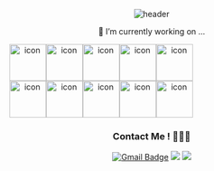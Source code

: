 <div align='center'> 

![header](https://capsule-render.vercel.app/api?type=cylinder&color=auto&text=Jigeol&nbsp;GitHub!&animation=twinkling&fontSize=40)

🔭 I’m currently working on ...    
  
<div style="display: flex; align-items: flex-start;"><img src="https://techstack-generator.vercel.app/js-icon.svg" alt="icon" width="65" height="65" /><img src="https://techstack-generator.vercel.app/ts-icon.svg" alt="icon" width="65" height="65" /><img src="https://techstack-generator.vercel.app/react-icon.svg" alt="icon" width="65" height="65" /><img src="https://techstack-generator.vercel.app/redux-icon.svg" alt="icon" width="65" height="65" /><img src="https://techstack-generator.vercel.app/sass-icon.svg" alt="icon" width="65" height="65" /></div><div style="display: flex; align-items: flex-start;"><img src="https://techstack-generator.vercel.app/storybook-icon.svg" alt="icon" width="65" height="65" /><img src="https://techstack-generator.vercel.app/eslint-icon.svg" alt="icon" width="65" height="65" /><img src="https://techstack-generator.vercel.app/prettier-icon.svg" alt="icon" width="65" height="65" /><img src="https://techstack-generator.vercel.app/github-icon.svg" alt="icon" width="65" height="65" /><img src="https://techstack-generator.vercel.app/restapi-icon.svg" alt="icon" width="65" height="65" /></div>

  ### Contact Me ! 🙋🏻‍♀️
[![Gmail Badge](https://img.shields.io/badge/Gmail-d14836?style=flat-square&logo=Gmail&logoColor=white&link=mailto:jiyaaany@gmail.com)](mailto:jiyaaany@gmail.com)
<a href="https://velog.io/@jiyaaany"><img src="https://img.shields.io/badge/velog-1DBF73?style=flat-square&logo=Vimeo&logoColor=white"/></a>
<a href="https://jiyaaany.netlify.app/"><img src="https://img.shields.io/badge/Blog-0288D1?style=flat-square&logo=BookStack&logoColor=white"/></a>
</div>

<!--
**jiyaaany/jiyaaany** is a ✨ _special_ ✨ repository because its `README.md` (this file) appears on your GitHub profile.

Here are some ideas to get you started:

- 🔭 I’m currently working on ...
- 🌱 I’m currently learning ...
- 👯 I’m looking to collaborate on ...
- 🤔 I’m looking for help with ...
- 💬 Ask me about ...
- 📫 How to reach me: ...
- 😄 Pronouns: ...
- ⚡ Fun fact: ...
-->
